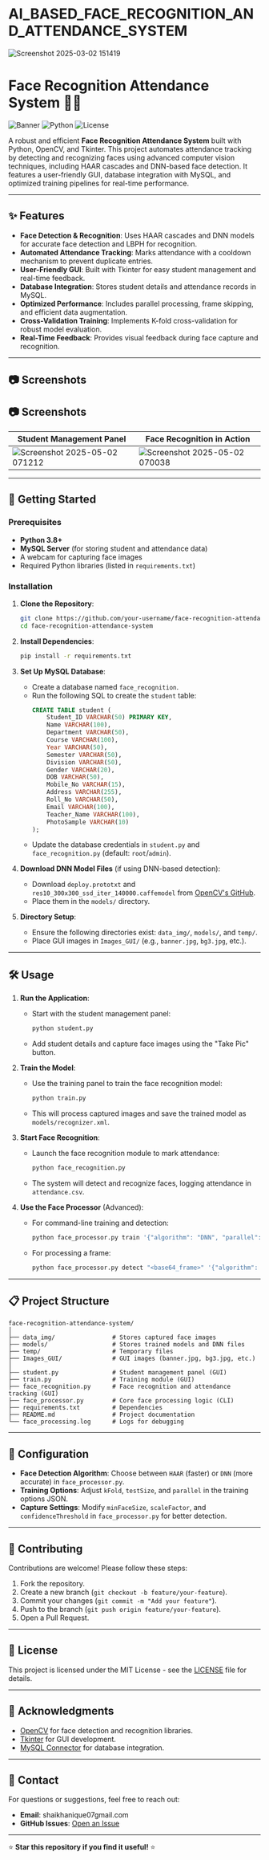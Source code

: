 # AI_BASED_FACE_RECOGNITION_AND_ATTENDANCE_SYSTEM
![Screenshot 2025-03-02 151419](https://github.com/user-attachments/assets/e4ae88a0-986b-4b6c-be65-67eeef6ba19f)
# Face Recognition Attendance System 👤📸

![Banner](https://img.shields.io/badge/Version-1.0.0-blue.svg) ![Python](https://img.shields.io/badge/Python-3.8%2B-green.svg) ![License](https://img.shields.io/badge/License-MIT-yellow.svg)

A robust and efficient **Face Recognition Attendance System** built with Python, OpenCV, and Tkinter. This project automates attendance tracking by detecting and recognizing faces using advanced computer vision techniques, including HAAR cascades and DNN-based face detection. It features a user-friendly GUI, database integration with MySQL, and optimized training pipelines for real-time performance.

---

## ✨ Features

- **Face Detection & Recognition**: Uses HAAR cascades and DNN models for accurate face detection and LBPH for recognition.
- **Automated Attendance Tracking**: Marks attendance with a cooldown mechanism to prevent duplicate entries.
- **User-Friendly GUI**: Built with Tkinter for easy student management and real-time feedback.
- **Database Integration**: Stores student details and attendance records in MySQL.
- **Optimized Performance**: Includes parallel processing, frame skipping, and efficient data augmentation.
- **Cross-Validation Training**: Implements K-fold cross-validation for robust model evaluation.
- **Real-Time Feedback**: Provides visual feedback during face capture and recognition.

---

## 📷 Screenshots

## 📷 Screenshots

| Student Management Panel | Face Recognition in Action |
|--------------------------|----------------------------|
| ![Screenshot 2025-05-02 071212](https://github.com/user-attachments/assets/4ddabbe2-d311-4f5b-a795-29969c814376)| ![Screenshot 2025-05-02 070038](https://github.com/user-attachments/assets/ca1343da-7c24-44b2-b5c5-2e328fd10024)|
 
---

## 🚀 Getting Started

### Prerequisites

- **Python 3.8+**
- **MySQL Server** (for storing student and attendance data)
- A webcam for capturing face images
- Required Python libraries (listed in `requirements.txt`)

### Installation

1. **Clone the Repository**:
   ```bash
   git clone https://github.com/your-username/face-recognition-attendance-system.git
   cd face-recognition-attendance-system
   ```

2. **Install Dependencies**:
   ```bash
   pip install -r requirements.txt
   ```

3. **Set Up MySQL Database**:
   - Create a database named `face_recognition`.
   - Run the following SQL to create the `student` table:
     ```sql
     CREATE TABLE student (
         Student_ID VARCHAR(50) PRIMARY KEY,
         Name VARCHAR(100),
         Department VARCHAR(50),
         Course VARCHAR(100),
         Year VARCHAR(50),
         Semester VARCHAR(50),
         Division VARCHAR(50),
         Gender VARCHAR(20),
         DOB VARCHAR(50),
         Mobile_No VARCHAR(15),
         Address VARCHAR(255),
         Roll_No VARCHAR(50),
         Email VARCHAR(100),
         Teacher_Name VARCHAR(100),
         PhotoSample VARCHAR(10)
     );
     ```
   - Update the database credentials in `student.py` and `face_recognition.py` (default: `root`/`admin`).

4. **Download DNN Model Files** (if using DNN-based detection):
   - Download `deploy.prototxt` and `res10_300x300_ssd_iter_140000.caffemodel` from [OpenCV's GitHub](https://github.com/opencv/opencv_3rdparty).
   - Place them in the `models/` directory.

5. **Directory Setup**:
   - Ensure the following directories exist: `data_img/`, `models/`, and `temp/`.
   - Place GUI images in `Images_GUI/` (e.g., `banner.jpg`, `bg3.jpg`, etc.).

---

## 🛠️ Usage

1. **Run the Application**:
   - Start with the student management panel:
     ```bash
     python student.py
     ```
   - Add student details and capture face images using the "Take Pic" button.

2. **Train the Model**:
   - Use the training panel to train the face recognition model:
     ```bash
     python train.py
     ```
   - This will process captured images and save the trained model as `models/recognizer.xml`.

3. **Start Face Recognition**:
   - Launch the face recognition module to mark attendance:
     ```bash
     python face_recognition.py
     ```
   - The system will detect and recognize faces, logging attendance in `attendance.csv`.

4. **Use the Face Processor** (Advanced):
   - For command-line training and detection:
     ```bash
     python face_processor.py train '{"algorithm": "DNN", "parallel": true}'
     ```
   - For processing a frame:
     ```bash
     python face_processor.py detect "<base64_frame>" '{"algorithm": "DNN"}'
     ```

---

## 📋 Project Structure

```
face-recognition-attendance-system/
│
├── data_img/                # Stores captured face images
├── models/                  # Stores trained models and DNN files
├── temp/                    # Temporary files
├── Images_GUI/              # GUI images (banner.jpg, bg3.jpg, etc.)
│
├── student.py               # Student management panel (GUI)
├── train.py                 # Training module (GUI)
├── face_recognition.py      # Face recognition and attendance tracking (GUI)
├── face_processor.py        # Core face processing logic (CLI)
├── requirements.txt         # Dependencies
├── README.md                # Project documentation
└── face_processing.log      # Logs for debugging
```

---

## 🔧 Configuration

- **Face Detection Algorithm**: Choose between `HAAR` (faster) or `DNN` (more accurate) in `face_processor.py`.
- **Training Options**: Adjust `kFold`, `testSize`, and `parallel` in the training options JSON.
- **Capture Settings**: Modify `minFaceSize`, `scaleFactor`, and `confidenceThreshold` in `face_processor.py` for better detection.

---

## 🤝 Contributing

Contributions are welcome! Please follow these steps:

1. Fork the repository.
2. Create a new branch (`git checkout -b feature/your-feature`).
3. Commit your changes (`git commit -m "Add your feature"`).
4. Push to the branch (`git push origin feature/your-feature`).
5. Open a Pull Request.

---

## 📜 License

This project is licensed under the MIT License - see the [LICENSE](LICENSE) file for details.

---

## 🌟 Acknowledgments

- [OpenCV](https://opencv.org/) for face detection and recognition libraries.
- [Tkinter](https://docs.python.org/3/library/tkinter.html) for GUI development.
- [MySQL Connector](https://dev.mysql.com/doc/connector-python/en/) for database integration.

---

## 📧 Contact

For questions or suggestions, feel free to reach out:

- **Email**: shaikhanique07gmail.com
- **GitHub Issues**: [Open an Issue](AI_BASED_FACE_RECOGNITION_AND_ATTENDANCE_SYSTEM/Issues/FACE_RECOGNITION)

---

⭐ **Star this repository if you find it useful!** ⭐
